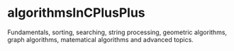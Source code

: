 # algorithmsInCPlusPlus
Fundamentals, sorting, searching, string processing, geometric algorithms, graph algorithms, matematical algorithms and advanced topics.
